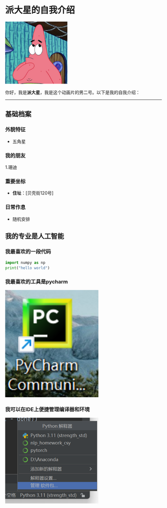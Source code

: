 # 派大星的自我介绍

<img src="image/01.jpeg" width="200" alt="派大星">

你好，我是**派大星**，我是这个动画片的男二号。以下是我的自我介绍：

---

## 基础档案

### 外貌特征
- 五角星

### 我的朋友
1.珊迪

### 重要坐标
- **住址**：[贝壳街120号]

### 日常作息
- 随机安排

## 我的专业是人工智能
### 我最喜欢的一段代码

```python
import numpy as np
print("hello world")
```
### 我最喜欢的工具是pycharm
<img src="image/02.png" width=300>

### 我可以在IDE上便捷管理编译器和环境
<img src="image/03.png" width=300>